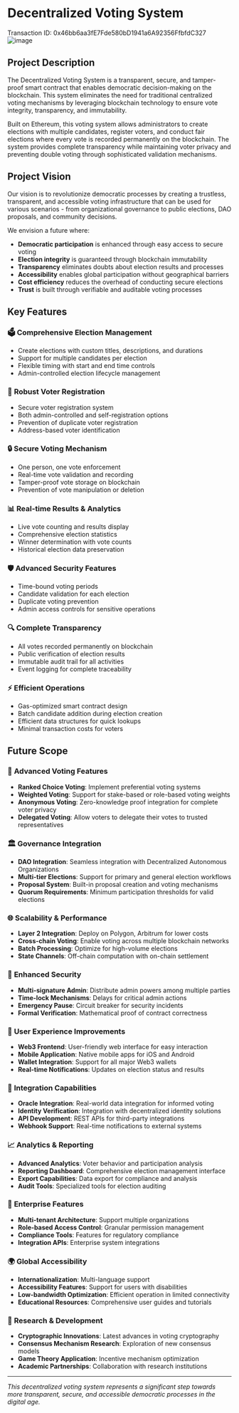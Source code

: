 # Decentralized Voting System
Transaction ID: 0x46bb6aa3fE7Fde580bD1941a6A92356FfbfdC327
![image](https://github.com/user-attachments/assets/34311d9e-94e4-4ed5-b0ba-ec6806edf6cf)

## Project Description

The Decentralized Voting System is a transparent, secure, and tamper-proof smart contract that enables democratic decision-making on the blockchain. This system eliminates the need for traditional centralized voting mechanisms by leveraging blockchain technology to ensure vote integrity, transparency, and immutability.

Built on Ethereum, this voting system allows administrators to create elections with multiple candidates, register voters, and conduct fair elections where every vote is recorded permanently on the blockchain. The system provides complete transparency while maintaining voter privacy and preventing double voting through sophisticated validation mechanisms.

## Project Vision

Our vision is to revolutionize democratic processes by creating a trustless, transparent, and accessible voting infrastructure that can be used for various scenarios - from organizational governance to public elections, DAO proposals, and community decisions.

We envision a future where:
- **Democratic participation** is enhanced through easy access to secure voting
- **Election integrity** is guaranteed through blockchain immutability
- **Transparency** eliminates doubts about election results and processes
- **Accessibility** enables global participation without geographical barriers
- **Cost efficiency** reduces the overhead of conducting secure elections
- **Trust** is built through verifiable and auditable voting processes

## Key Features

### 🗳️ **Comprehensive Election Management**
- Create elections with custom titles, descriptions, and durations
- Support for multiple candidates per election
- Flexible timing with start and end time controls
- Admin-controlled election lifecycle management

### 👥 **Robust Voter Registration**
- Secure voter registration system
- Both admin-controlled and self-registration options
- Prevention of duplicate voter registration
- Address-based voter identification

### 🔒 **Secure Voting Mechanism**
- One person, one vote enforcement
- Real-time vote validation and recording
- Tamper-proof vote storage on blockchain
- Prevention of vote manipulation or deletion

### 📊 **Real-time Results & Analytics**
- Live vote counting and results display
- Comprehensive election statistics
- Winner determination with vote counts
- Historical election data preservation

### 🛡️ **Advanced Security Features**
- Time-bound voting periods
- Candidate validation for each election
- Duplicate voting prevention
- Admin access controls for sensitive operations

### 🔍 **Complete Transparency**
- All votes recorded permanently on blockchain
- Public verification of election results
- Immutable audit trail for all activities
- Event logging for complete traceability

### ⚡ **Efficient Operations**
- Gas-optimized smart contract design
- Batch candidate addition during election creation
- Efficient data structures for quick lookups
- Minimal transaction costs for voters

## Future Scope

### 🚀 **Advanced Voting Features**
- **Ranked Choice Voting**: Implement preferential voting systems
- **Weighted Voting**: Support for stake-based or role-based voting weights
- **Anonymous Voting**: Zero-knowledge proof integration for complete voter privacy
- **Delegated Voting**: Allow voters to delegate their votes to trusted representatives

### 🏛️ **Governance Integration**
- **DAO Integration**: Seamless integration with Decentralized Autonomous Organizations
- **Multi-tier Elections**: Support for primary and general election workflows
- **Proposal System**: Built-in proposal creation and voting mechanisms
- **Quorum Requirements**: Minimum participation thresholds for valid elections

### 🌐 **Scalability & Performance**
- **Layer 2 Integration**: Deploy on Polygon, Arbitrum for lower costs
- **Cross-chain Voting**: Enable voting across multiple blockchain networks
- **Batch Processing**: Optimize for high-volume elections
- **State Channels**: Off-chain computation with on-chain settlement

### 🔐 **Enhanced Security**
- **Multi-signature Admin**: Distribute admin powers among multiple parties
- **Time-lock Mechanisms**: Delays for critical admin actions
- **Emergency Pause**: Circuit breaker for security incidents
- **Formal Verification**: Mathematical proof of contract correctness

### 📱 **User Experience Improvements**
- **Web3 Frontend**: User-friendly web interface for easy interaction
- **Mobile Application**: Native mobile apps for iOS and Android
- **Wallet Integration**: Support for all major Web3 wallets
- **Real-time Notifications**: Updates on election status and results

### 🔄 **Integration Capabilities**
- **Oracle Integration**: Real-world data integration for informed voting
- **Identity Verification**: Integration with decentralized identity solutions
- **API Development**: REST APIs for third-party integrations
- **Webhook Support**: Real-time notifications to external systems

### 📈 **Analytics & Reporting**
- **Advanced Analytics**: Voter behavior and participation analysis
- **Reporting Dashboard**: Comprehensive election management interface
- **Export Capabilities**: Data export for compliance and analysis
- **Audit Tools**: Specialized tools for election auditing

### 🏢 **Enterprise Features**
- **Multi-tenant Architecture**: Support multiple organizations
- **Role-based Access Control**: Granular permission management
- **Compliance Tools**: Features for regulatory compliance
- **Integration APIs**: Enterprise system integrations

### 🌍 **Global Accessibility**
- **Internationalization**: Multi-language support
- **Accessibility Features**: Support for users with disabilities
- **Low-bandwidth Optimization**: Efficient operation in limited connectivity
- **Educational Resources**: Comprehensive user guides and tutorials

### 🔬 **Research & Development**
- **Cryptographic Innovations**: Latest advances in voting cryptography
- **Consensus Mechanism Research**: Exploration of new consensus models
- **Game Theory Application**: Incentive mechanism optimization
- **Academic Partnerships**: Collaboration with research institutions

---

*This decentralized voting system represents a significant step towards more transparent, secure, and accessible democratic processes in the digital age.*
